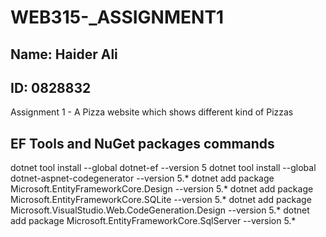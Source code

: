# WEB315-_ASSIGNMENT1
## Name: Haider Ali
## ID: 0828832
Assignment 1 - A Pizza website which shows different kind of Pizzas

 ## EF Tools and NuGet packages commands
 dotnet tool install --global dotnet-ef --version 5
 dotnet tool install --global dotnet-aspnet-codegenerator --version 5.*
 dotnet add package Microsoft.EntityFrameworkCore.Design --version 5.*
 dotnet add package Microsoft.EntityFrameworkCore.SQLite --version 5.*
 dotnet add package Microsoft.VisualStudio.Web.CodeGeneration.Design --version 5.*
 dotnet add package Microsoft.EntityFrameworkCore.SqlServer --version 5.*